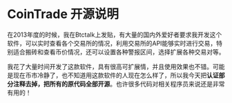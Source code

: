 # CoinTrade 开源说明
在2013年度的时候，我在Btctalk上发贴，有大量的国内外爱好者要求我开发这个软件，可以实时查看各个交易所的情况，利用交易所的API能够实时进行交易，特别适合搬砖和查看币价情况，还可以设置各种警报区间，选择扩展各种交易对等。
    
我花了大量时间开发了这款软件，具有很高可扩展情，并且使用效果也不错。可能是现在币市冷静了，也不知道用这款软件的人现在怎么样了，所以我今天把**认证部分注释去掉，把所有的原代码全部开源**。也许很多代码对相关程序员来说还是非常有用的！
